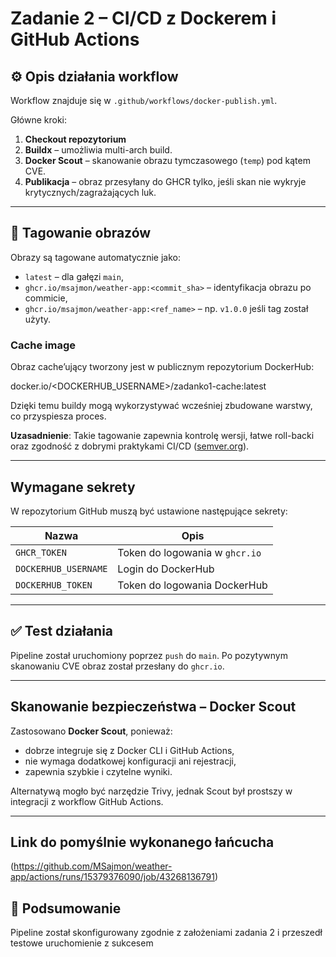 # Zadanie 2 – CI/CD z Dockerem i GitHub Actions

## ⚙️ Opis działania workflow

Workflow znajduje się w `.github/workflows/docker-publish.yml`.

Główne kroki:
1. **Checkout repozytorium**
2. **Buildx** – umożliwia multi-arch build.
3. **Docker Scout** – skanowanie obrazu tymczasowego (`temp`) pod kątem CVE.
4. **Publikacja** – obraz przesyłany do GHCR tylko, jeśli skan nie wykryje krytycznych/zagrażających luk.

---

## 🧱 Tagowanie obrazów

Obrazy są tagowane automatycznie jako:

- `latest` – dla gałęzi `main`,
- `ghcr.io/msajmon/weather-app:<commit_sha>` – identyfikacja obrazu po commicie,
- `ghcr.io/msajmon/weather-app:<ref_name>` – np. `v1.0.0` jeśli tag został użyty.

### Cache image

Obraz cache’ujący tworzony jest w publicznym repozytorium DockerHub:

docker.io/<DOCKERHUB_USERNAME>/zadanko1-cache:latest

Dzięki temu buildy mogą wykorzystywać wcześniej zbudowane warstwy, co przyspiesza proces.

**Uzasadnienie**: Takie tagowanie zapewnia kontrolę wersji, łatwe roll-backi oraz zgodność z dobrymi praktykami CI/CD ([semver.org](https://semver.org)).

---

##  Wymagane sekrety

W repozytorium GitHub muszą być ustawione następujące sekrety:

| Nazwa              | Opis                               |
|--------------------|------------------------------------|
| `GHCR_TOKEN`        | Token do logowania w `ghcr.io`     |
| `DOCKERHUB_USERNAME`| Login do DockerHub                |
| `DOCKERHUB_TOKEN`   | Token do logowania DockerHub      |

---

## ✅ Test działania

Pipeline został uruchomiony poprzez `push` do `main`. Po pozytywnym skanowaniu CVE obraz został przesłany do `ghcr.io`.

---

##  Skanowanie bezpieczeństwa – Docker Scout

Zastosowano **Docker Scout**, ponieważ:

- dobrze integruje się z Docker CLI i GitHub Actions,
- nie wymaga dodatkowej konfiguracji ani rejestracji,
- zapewnia szybkie i czytelne wyniki.

Alternatywą mogło być narzędzie Trivy, jednak Scout był prostszy w integracji z workflow GitHub Actions.

---

## Link do pomyślnie wykonanego łańcucha
(https://github.com/MSajmon/weather-app/actions/runs/15379376090/job/43268136791)

## 📌 Podsumowanie

Pipeline został skonfigurowany zgodnie z założeniami zadania 2 i przeszedł testowe uruchomienie z sukcesem
